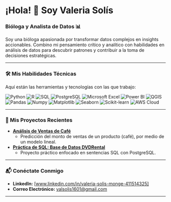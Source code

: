 # ¡Hola! 👋 Soy Valeria Solís

### Bióloga y Analista de Datos 📊

Soy una bióloga apasionada por transformar datos complejos en insights accionables. Combino mi pensamiento crítico y analítico con habilidades en análisis de datos para descubrir patrones y contribuir a la toma de decisiones estratégicas.

---

### 🛠️ Mis Habilidades Técnicas

Aquí están las herramientas y tecnologías con las que trabajo:

![Python](https://img.shields.io/badge/Python-3776AB?style=for-the-badge&logo=python&logoColor=white)
![R](https://img.shields.io/badge/R-276DC3?style=for-the-badge&logo=r&logoColor=white)
![SQL](https://img.shields.io/badge/SQL-4479A1?style=for-the-badge&logo=postgresql&logoColor=white) ![PostgreSQL](https://img.shields.io/badge/PostgreSQL-316192?style=for-the-badge&logo=postgresql&logoColor=white)
![Microsoft Excel](https://img.shields.io/badge/Microsoft%20Excel-217346?style=for-the-badge&logo=microsoft-excel&logoColor=white)
![Power BI](https://img.shields.io/badge/Power%20BI-F2C811?style=for-the-badge&logo=power-bi&logoColor=white)
![QGIS](https://img.shields.io/badge/QGIS-589632?style=for-the-badge&logo=qgis&logoColor=white)
![Pandas](https://img.shields.io/badge/Pandas-150458?style=for-the-badge&logo=pandas&logoColor=white)
![Numpy](https://img.shields.io/badge/NumPy-013243?style=for-the-badge&logo=numpy&logoColor=white)
![Matplotlib](https://img.shields.io/badge/Matplotlib-11557c?style=for-the-badge&logo=matplotlib&logoColor=white)
![Seaborn](https://img.shields.io/badge/Seaborn-3B7D5C?style=for-the-badge&logo=seaborn&logoColor=white)
![Scikit-learn](https://img.shields.io/badge/scikit--learn-F7931E?style=for-the-badge&logo=scikit-learn&logoColor=white)
![AWS Cloud](https://img.shields.io/badge/AWS%20Cloud-FF9900?style=for-the-badge&logo=amazon-aws&logoColor=white)

---

### 🚀 Mis Proyectos Recientes

* **[Análisis de Ventas de Café](https://github.com/val-solis16/analisis-ventas-cafe)** 
    * Predicción del monto de ventas de un producto (café), por medio de un modelo lineal.
* **[Práctica de SQL: Base de Datos DVDRental](https://github.com/val-solis16/dvd-rental-sql)** 
    * Proyecto práctico enfocado en sentencias SQL con PostgreSQL.

---

### 📬 Conéctate Conmigo

* **LinkedIn:** [www.linkedin.com/in/valeria-solis-monge-411514325]
* **Correo Electrónico:** valsolis1601@gmail.com

---
